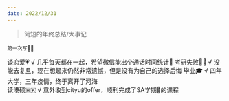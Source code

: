 ```yaml
---
date: 2022/12/31
---
```


>简短的年终总结/大事记

<small>第一次写✍🏻️</small>

谈恋爱💗  √  几乎每天都在一起，希望微信能出个通话时间统计🥳
考研失败😮‍💨  √  没能去复旦，现在想起来仍然非常遗憾，但是没有为自己的选择后悔
毕业🎓  √  四年大学，三年疫情，终于离开了河海    
读港硕🇭🇰  √  意外收到cityu的offer，顺利完成了SA学期📝的课程

